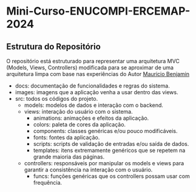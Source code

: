 # Mini-Curso-ENUCOMPI-ERCEMAP-2024

## Estrutura do Repositório

O repositório está estruturado para representar uma arquitetura MVC (Models, Views, Controllers) modificada para se aproximar de uma arquitetura limpa com base nas experiências do Autor [Mauricio Benjamin](https://github.com/mauriciobenjamin700)

- docs: documentação de funcionalidades e regras do sistema.
- images: imagens que a aplicação venha a usar dentro das views.
- src: todos os códigos do projeto.
  - models: modelos de dados e interação com o backend.
  - views: interação do usuário com o sistema.
    - animations: animações e efeitos da aplicação.
    - colors: paleta de cores da aplicação.
    - components: classes genéricas e/ou pouco modificáveis.
    - fonts: fontes da aplicação.
    - scripts: scripts de validação de entradas e/ou saída de dados.
    - templates: itens extremamente genéricos que se repetem na grande maioria das páginas.
  - controllers: responsáveis por manipular os models e views para garantir a consistência na interação com o usuário.
    - funcs: funções genéricas que os controllers possam usar com frequência.
